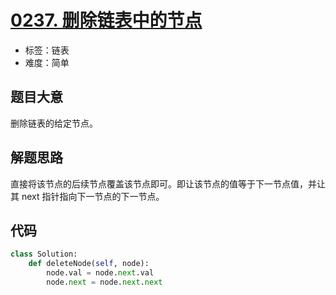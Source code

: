 # [0237. 删除链表中的节点](https://leetcode.cn/problems/delete-node-in-a-linked-list/)

- 标签：链表
- 难度：简单

## 题目大意

删除链表的给定节点。

## 解题思路

直接将该节点的后续节点覆盖该节点即可。即让该节点的值等于下一节点值，并让其 next 指针指向下一节点的下一节点。

## 代码

```Python
class Solution:
    def deleteNode(self, node):
        node.val = node.next.val
        node.next = node.next.next
```

